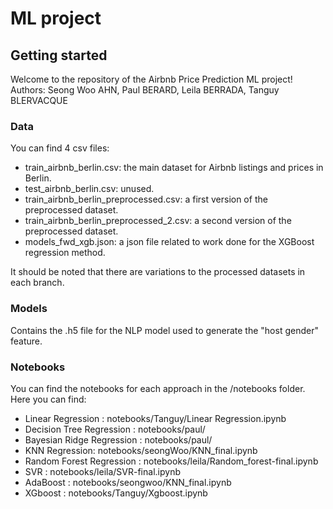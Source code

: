 # ML project

## Getting started 

Welcome to the repository of the Airbnb Price Prediction ML project!
Authors: Seong Woo AHN, Paul BERARD, Leila BERRADA, Tanguy BLERVACQUE

### Data

You can find 4 csv files:
- train_airbnb_berlin.csv: the main dataset for Airbnb listings and prices in Berlin.
- test_airbnb_berlin.csv: unused.
- train_airbnb_berlin_preprocessed.csv: a first version of the preprocessed dataset.
- train_airbnb_berlin_preprocessed_2.csv: a second version of the preprocessed dataset.
- models_fwd_xgb.json: a json file related to work done for the XGBoost regression method.

It should be noted that there are variations to the processed datasets in each branch.

### Models

Contains the .h5 file for the NLP model used to generate the "host gender" feature.

### Notebooks

You can find the notebooks for each approach in the /notebooks folder. Here you can find:
- Linear Regression : notebooks/Tanguy/Linear Regression.ipynb
- Decision Tree Regression : notebooks/paul/
- Bayesian Ridge Regression : notebooks/paul/ 
- KNN Regression: notebooks/seongWoo/KNN_final.ipynb
- Random Forest Regression : notebooks/leila/Random_forest-final.ipynb
- SVR : notebooks/leila/SVR-final.ipynb
- AdaBoost : notebooks/seongwoo/KNN_final.ipynb 
- XGboost : notebooks/Tanguy/Xgboost.ipynb 



